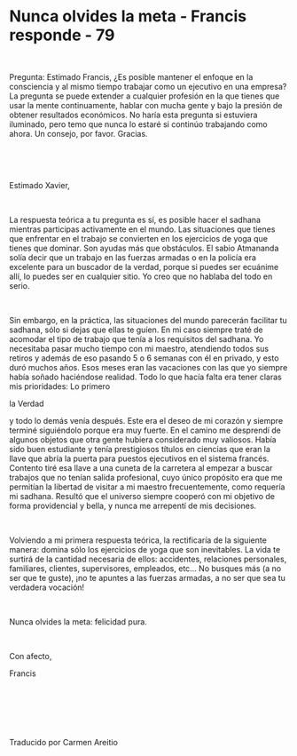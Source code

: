 # Nunca olvides la meta - Francis responde - 79



&nbsp;





Pregunta: Estimado Francis, &iquest;Es posible mantener el enfoque en la consciencia y al mismo tiempo trabajar como un ejecutivo en una empresa? La pregunta se puede extender a cualquier profesi&oacute;n en la que tienes que usar la mente continuamente, hablar con mucha gente y bajo la presi&oacute;n de obtener resultados econ&oacute;micos. No har&iacute;a esta pregunta si estuviera iluminado, pero temo que nunca lo estar&eacute; si contin&uacute;o trabajando como ahora. Un consejo, por favor. Gracias.






&nbsp;







&nbsp;






Estimado Xavier,






&nbsp;






La respuesta te&oacute;rica a tu pregunta es s&iacute;, es posible hacer el sadhana mientras participas activamente en el mundo. Las situaciones que tienes que enfrentar en el trabajo se convierten en los ejercicios de yoga que tienes que dominar. Son ayudas m&aacute;s que obst&aacute;culos. El sabio Atmananda sol&iacute;a decir que un trabajo en las fuerzas armadas o en la polic&iacute;a era excelente para un buscador de la verdad, porque si puedes ser ecu&aacute;nime all&iacute;, lo puedes ser en cualquier sitio. Yo creo que no hablaba del todo en serio.






&nbsp;






Sin embargo, en la pr&aacute;ctica, las situaciones del mundo parecer&aacute;n facilitar tu sadhana, s&oacute;lo si dejas que ellas te gu&iacute;en. En mi caso siempre trat&eacute; de acomodar el tipo de trabajo que ten&iacute;a a los requisitos del sadhana. Yo necesitaba pasar mucho tiempo con mi maestro, atendiendo todos sus retiros y adem&aacute;s de eso pasando 5 o 6 semanas con &eacute;l en privado, y esto dur&oacute; muchos a&ntilde;os. Esos meses eran las vacaciones con las que yo siempre hab&iacute;a so&ntilde;ado haci&eacute;ndose realidad. Todo lo que hac&iacute;a falta era tener claras mis prioridades: Lo primero 






la Verdad




 y todo lo dem&aacute;s ven&iacute;a despu&eacute;s. Este era el deseo de mi coraz&oacute;n y siempre termin&eacute; sigui&eacute;ndolo porque era muy fuerte. En el camino me desprend&iacute; de algunos objetos que otra gente hubiera considerado muy valiosos. Hab&iacute;a sido buen estudiante y ten&iacute;a prestigiosos t&iacute;tulos en ciencias que eran la llave que abr&iacute;a la puerta para puestos ejecutivos en el sistema franc&eacute;s. Contento tir&eacute; esa llave a una cuneta de la carretera al empezar a buscar trabajos que no ten&iacute;an salida profesional, cuyo &uacute;nico prop&oacute;sito era que me permit&iacute;an la libertad de visitar a mi maestro frecuentemente, como requer&iacute;a mi sadhana. Result&oacute; que el universo siempre cooper&oacute; con mi objetivo de forma providencial y bella, y nunca me arrepent&iacute; de mis decisiones.
&nbsp; 









&nbsp;






Volviendo a mi primera respuesta te&oacute;rica, la rectificar&iacute;a de la siguiente manera: domina s&oacute;lo los ejercicios de yoga que son inevitables. La vida te surtir&aacute; de la cantidad necesaria de ellos: accidentes, relaciones personales, familiares, clientes, supervisores, empleados, etc&hellip; No busques m&aacute;s (a no ser que te guste), &iexcl;no te apuntes a las fuerzas armadas, a no ser que sea tu verdadera vocaci&oacute;n!
&nbsp; 







&nbsp;






Nunca olvides la meta: felicidad pura.






&nbsp;






Con afecto, 





Francis






&nbsp;







&nbsp;







&nbsp;






Traducido por Carmen Areitio






